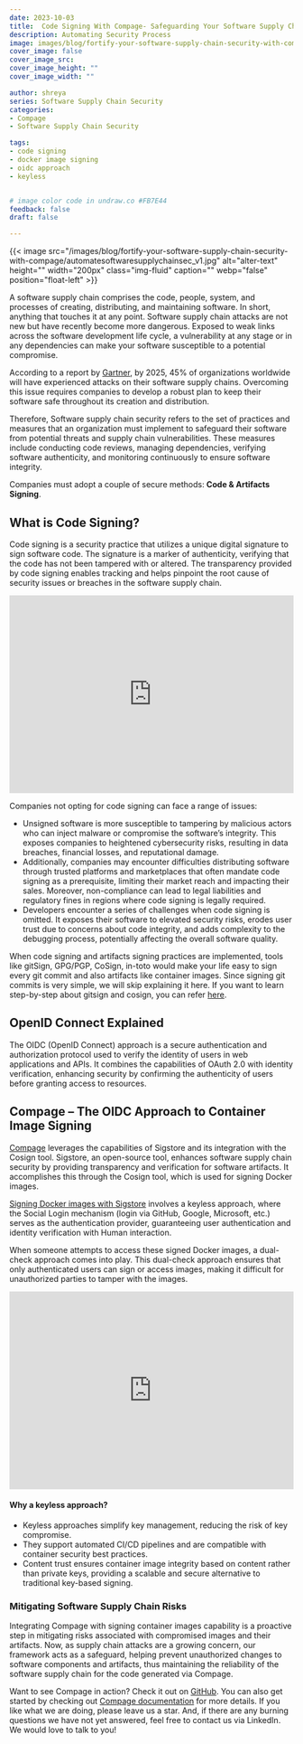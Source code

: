 ```yaml
---
date: 2023-10-03
title:  Code Signing With Compage- Safeguarding Your Software Supply Chain from Threats
description: Automating Security Process
image: images/blog/fortify-your-software-supply-chain-security-with-compage/automatesoftwaresupplychainsec.jpg
cover_image: false
cover_image_src: 
cover_image_height: ""
cover_image_width: ""

author: shreya
series: Software Supply Chain Security
categories:
- Compage
- Software Supply Chain Security

tags:
- code signing
- docker image signing
- oidc approach
- keyless


# image color code in undraw.co #FB7E44
feedback: false
draft: false

---
```

{{< image src="/images/blog/fortify-your-software-supply-chain-security-with-compage/automatesoftwaresupplychainsec_v1.jpg" alt="alter-text" height="" width="200px" class="img-fluid" caption="" webp="false" position="float-left" >}}

A software supply chain comprises the code, people, system, and processes of creating, distributing, and maintaining software. In short, anything that touches it at any point. Software supply chain attacks are not new but have recently become more dangerous. Exposed to weak links across the software development life cycle, a vulnerability at any stage or in any dependencies can make your software susceptible to a potential compromise.

According to a report by [Gartner](https://www.gartner.com/en/newsroom/press-releases/2022-03-07-gartner-identifies-top-security-and-risk-management-trends-for-2022), by 2025, 45% of organizations worldwide will have experienced attacks on their software supply chains. Overcoming this issue requires companies to develop a robust plan to keep their software safe throughout its creation and distribution.

Therefore, Software supply chain security refers to the set of practices and measures that an organization must implement to safeguard their software from potential threats and supply chain vulnerabilities. These measures include conducting code reviews, managing dependencies, verifying software authenticity, and monitoring continuously to ensure software integrity.

Companies must adopt a couple of secure methods: **Code & Artifacts Signing**.

## What is Code Signing?

Code signing is a security practice that utilizes a unique digital signature to sign software code. The signature is a marker of authenticity, verifying that the code has not been tampered with or altered. The transparency provided by code signing enables tracking and helps pinpoint the root cause of security issues or breaches in the software supply chain.

<iframe src="https://www.linkedin.com/embed/feed/update/urn:li:share:7113013653993390080" height="350" width="504" frameborder="0" allowfullscreen="" title="Embedded post"></iframe>

Companies not opting for code signing can face a range of issues:

* Unsigned software is more susceptible to tampering by malicious actors who can inject malware or compromise the software’s integrity. This exposes companies to heightened cybersecurity risks, resulting in data breaches, financial losses, and reputational damage.
* Additionally, companies may encounter difficulties distributing software through trusted platforms and marketplaces that often mandate code signing as a prerequisite, limiting their market reach and impacting their sales. Moreover, non-compliance can lead to legal liabilities and regulatory fines in regions where code signing is legally required.
* Developers encounter a series of challenges when code signing is omitted. It exposes their software to elevated security risks, erodes user trust due to concerns about code integrity, and adds complexity to the debugging process, potentially affecting the overall software quality.

When code signing and artifacts signing practices are implemented, tools like gitSign, GPG/PGP, CoSign, in-toto would make your life easy to sign every git commit and also artifacts like container images. Since signing git commits is very simple, we will skip explaining it here. If you want to learn step-by-step about gitsign and cosign, you can refer [here](https://docs.sigstore.dev/signing/gitsign/).

## OpenID Connect Explained  

The OIDC (OpenID Connect) approach is a secure authentication and authorization protocol used to verify the identity of users in web applications and APIs. It combines the capabilities of OAuth 2.0 with identity verification, enhancing security by confirming the authenticity of users before granting access to resources.  

## Compage – The OIDC Approach to Container Image Signing

[Compage](https://capten.ai/compage/) leverages the capabilities of Sigstore and its integration with the Cosign tool. Sigstore, an open-source tool, enhances software supply chain security by providing transparency and verification for software artifacts. It accomplishes this through the Cosign tool, which is used for signing Docker images.

[Signing Docker images with Sigstore](https://github.com/sigstore/cosign) involves a keyless approach, where the Social Login mechanism (login via GitHub, Google, Microsoft, etc.) serves as the authentication provider, guaranteeing user authentication and identity verification with Human interaction.

When someone attempts to access these signed Docker images, a dual-check approach comes into play. This dual-check approach ensures that only authenticated users can sign or access images, making it difficult for unauthorized parties to tamper with the images.  

<iframe src="https://www.linkedin.com/embed/feed/update/urn:li:share:7113413683707342849" height="350" width="504" frameborder="0" allowfullscreen="" title="Embedded post"></iframe>

#### Why a keyless approach?  

* Keyless approaches simplify key management, reducing the risk of key compromise.  
* They support automated CI/CD pipelines and are compatible with container security best practices.  
* Content trust ensures container image integrity based on content rather than private keys, providing a scalable and secure alternative to traditional key-based signing.

### Mitigating Software Supply Chain Risks

Integrating Compage with signing container images capability is a proactive step in mitigating risks associated with compromised images and their artifacts. Now, as supply chain attacks are a growing concern, our framework acts as a safeguard, helping prevent unauthorized changes to software components and artifacts, thus maintaining the reliability of the software supply chain for the code generated via Compage.

Want to see Compage in action? Check it out on [GitHub](https://github.com/intelops/compage). You can also get started by checking out [Compage documentation](https://docs.capten.ai/compage/latest/) for more details. If you like what we are doing, please leave us a star. And, if there are any burning questions we have not yet answered, feel free to contact us via LinkedIn. We would love to talk to you!
